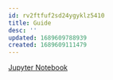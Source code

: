 ```yaml
---
id: rv2ftfuf2sd24ygyklz5410
title: Guide
desc: ''
updated: 1689609788939
created: 1689609111479
---
```


[Jupyter Notebook](assets/notebooks/git-bash/git-bash.ipynb)
